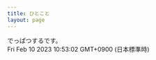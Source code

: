 ```yaml
---
title: ひとこと
layout: page
---
```

<div class="box" dt="1675993982846">
  でっぱつするです。
  <div class="content is-small">Fri Feb 10 2023 10:53:02 GMT+0900 (日本標準時)</div>
</div>